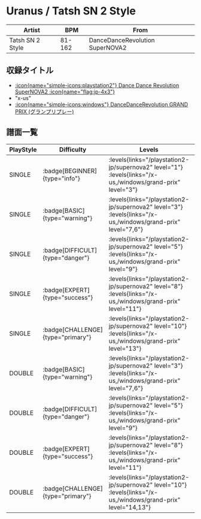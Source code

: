 # Uranus / Tatsh SN 2 Style

|Artist|BPM|From|
|------|---|----|
|Tatsh SN 2 Style|81-162|DanceDanceRevolution SuperNOVA2|

## 収録タイトル

- [:icon{name="simple-icons:playstation2"} Dance Dance Revolution SuperNOVA2 :icon{name="flag:jp-4x3"}](/playstation2-jp/supernova2)
- "x-us"
- [:icon{name="simple-icons:windows"} DanceDanceRevolution GRAND PRIX (グランプリプレー)](/windows/grand-prix)

## 譜面一覧

|PlayStyle|Difficulty|Levels|Notes|Movie|
|---------|----------|------|-----|-----|
|SINGLE| :badge[BEGINNER]{type="info"}| :levels{links="/playstation2-jp/supernova2" level="1"} :levels{links="/x-us,/windows/grand-prix" level="3"}|125/0||
|SINGLE| :badge[BASIC]{type="warning"}| :levels{links="/playstation2-jp/supernova2" level="3"} :levels{links="/x-us,/windows/grand-prix" level="7,6"}|204/0||
|SINGLE| :badge[DIFFICULT]{type="danger"}| :levels{links="/playstation2-jp/supernova2" level="5"} :levels{links="/x-us,/windows/grand-prix" level="9"}|282/6||
|SINGLE| :badge[EXPERT]{type="success"}| :levels{links="/playstation2-jp/supernova2" level="8"} :levels{links="/x-us,/windows/grand-prix" level="11"}|344/7||
|SINGLE| :badge[CHALLENGE]{type="primary"}| :levels{links="/playstation2-jp/supernova2" level="10"} :levels{links="/x-us,/windows/grand-prix" level="13"}|402/0||
|DOUBLE| :badge[BASIC]{type="warning"}| :levels{links="/playstation2-jp/supernova2" level="3"} :levels{links="/x-us,/windows/grand-prix" level="7,6"}|204/0||
|DOUBLE| :badge[DIFFICULT]{type="danger"}| :levels{links="/playstation2-jp/supernova2" level="5"} :levels{links="/x-us,/windows/grand-prix" level="9"}|282/7||
|DOUBLE| :badge[EXPERT]{type="success"}| :levels{links="/playstation2-jp/supernova2" level="8"} :levels{links="/x-us,/windows/grand-prix" level="11"}|344/6||
|DOUBLE| :badge[CHALLENGE]{type="primary"}| :levels{links="/playstation2-jp/supernova2" level="10"} :levels{links="/x-us,/windows/grand-prix" level="14,13"}|402/0||
